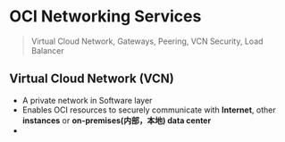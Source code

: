 
# OCI Networking Services


> Virtual Cloud Network, Gateways, Peering, VCN Security, Load Balancer

## Virtual Cloud Network (VCN)

- A private network in Software layer
- Enables OCI resources to securely communicate with **Internet**, other **instances** or **on-premises(内部，本地) data center**
- 

<!--stackedit_data:
eyJoaXN0b3J5IjpbLTE0MDQ5OTQ1NzUsNDMwNDg1NjkxXX0=
-->